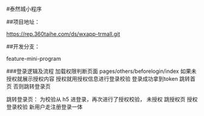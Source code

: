 #泰然城小程序

##项目地址：

https://rep.360taihe.com/ds/wxapp-trmall.git

##开发分支：

feature-mini-program

###登录逻辑及流程
加载权限判断页面 pages/others/beforelogin/index
如果未授权就展示授权内容 授权就用授权信息进行登录校验
登录成功拿到token 跳转首页 否则跳转登录页

跳转登录页： 为校验从 h5 进登录，再次进行了授权校验，
未授权 跳授权页
授权 登录校验 
新用户走注册登录一体
